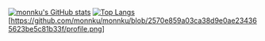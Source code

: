 [![monnku's GitHub stats](https://github-readme-stats.vercel.app/api?username=monnku&theme=vue-dark&show_icons=true)](https://github.com/mo-ri-regen/github-readme-stats)
[![Top Langs](https://github-readme-stats.vercel.app/api/top-langs/?username=monnku&theme=vue-dark&show_icons=true&layout=compact)](https://github.com/monnku/github-readme-stats)
[https://github.com/monnku/monnku/blob/2570e859a03ca38d9e0ae234365623be5c81b33f/profile.png]
